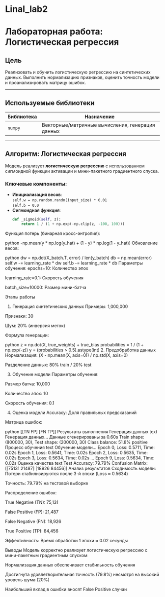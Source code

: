 # Linal_lab2
# Лабораторная работа: Логистическая регрессия

## Цель
Реализовать и обучить логистическую регрессию на синтетических данных. Выполнить нормализацию признаков, оценить точность модели и проанализировать матрицу ошибок.

---

## Используемые библиотеки
| Библиотека | Назначение                                      |
|------------|-------------------------------------------------|
| `numpy`    | Векторные/матричные вычисления, генерация данных |

---

## Алгоритм: Логистическая регрессия
Модель реализует **логистическую регрессию** с использованием сигмоидной функции активации и мини-пакетного градиентного спуска.

### Ключевые компоненты:
- **Инициализация весов**:  
  `self.w = np.random.randn(input_size) * 0.01`  
  `self.b = 0.0`
- **Сигмоидная функция**:  
  ```python
  def _sigmoid(self, z):
      return 1 / (1 + np.exp(-np.clip(z, -100, 100)))
Функция потерь (бинарная кросс-энтропия):

python
-np.mean(y * np.log(y_hat) + (1 - y) * np.log(1 - y_hat))
Обновление весов:

python
dw = np.dot(X_batch.T, error) / len(y_batch)
db = np.mean(error)
self.w -= learning_rate * dw
self.b -= learning_rate * db
Параметры обучения:
epochs=10: Количество эпох

learning_rate=0.1: Скорость обучения

batch_size=10000: Размер мини-батча

Этапы работы
1. Генерация синтетических данных
Примеры: 1,000,000

Признаки: 30

Шум: 20% (инверсия меток)

Формула генерации:

python
z = np.dot(X, true_weights) + true_bias
probabilities = 1 / (1 + np.exp(-z))
y = (probabilities > 0.5).astype(int)
2. Предобработка данных
Нормализация:
(X - np.mean(X, axis=0)) / np.std(X, axis=0)

Разделение данных: 80% train / 20% test

3. Обучение модели
Параметры обучения:

Размер батча: 10,000

Количество эпох: 10

Скорость обучения: 0.1

4. Оценка модели
Accuracy: Доля правильных предсказаний

Матрица ошибок:

python
[[TN  FP]
 [FN  TP]]
Результаты выполнения
Генерация данных
text
Генерация данных...
Данные сгенерированы за 0.60s
Train shape: (800000, 30), Test shape: (200000, 30)
Class balance: 51.8% positive
Процесс обучения
text
Обучение модели...
Epoch 0, Loss: 0.5711, Time: 0.02s
Epoch 1, Loss: 0.5641, Time: 0.02s
Epoch 2, Loss: 0.5635, Time: 0.02s
Epoch 3, Loss: 0.5634, Time: 0.02s
...
Epoch 9, Loss: 0.5634, Time: 0.02s
Оценка качества
text
Test Accuracy: 79.79%
Confusion Matrix:
[[75131 21487]
 [18926 84456]]
Анализ результатов
Сходимость модели:
Потери стабилизируются после 3-й эпохи (Loss ≈ 0.5634)

Точность: 79.79% на тестовой выборке

Распределение ошибок:

True Negative (TN): 75,131

False Positive (FP): 21,487

False Negative (FN): 18,926

True Positive (TP): 84,456

Эффективность:
Время обработки 1 эпохи ≈ 0.02 секунды

Выводы
Модель корректно реализует логистическую регрессию с мини-пакетным градиентным спуском

Нормализация данных обеспечивает стабильность обучения

Достигнута удовлетворительная точность (79.8%) несмотря на высокий уровень шума (20%)

Наибольший вклад в ошибки вносят False Positive случаи
